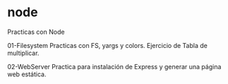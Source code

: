 # node
Practicas con Node

01-Filesystem
Practicas con FS, yargs y colors. Ejercicio de Tabla de multiplicar.

02-WebServer
Practica para instalación de Express y generar una página web estática.